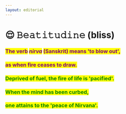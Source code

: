 ```yaml
---
layout: editorial
---
```


# 😌 𝙱𝚎𝚊𝚝𝚒𝚝𝚞𝚍𝚒𝚗𝚎 (bliss)



### <mark style="color:purple;">The verb</mark> <mark style="color:purple;"></mark>_<mark style="color:purple;">nirva</mark>_ <mark style="color:purple;"></mark><mark style="color:purple;">(Sanskrit) means 'to blow out',</mark>&#x20;

### <mark style="color:purple;">as when fire ceases to draw.</mark>

<mark style="color:purple;"></mark>

### <mark style="color:green;">Deprived of fuel, the fire of life is 'pacified'.</mark>

### <mark style="color:green;">When the mind has been curbed,</mark>&#x20;

### <mark style="color:green;">one attains to the 'peace of Nirvana'.</mark>

<mark style="color:green;"></mark>

